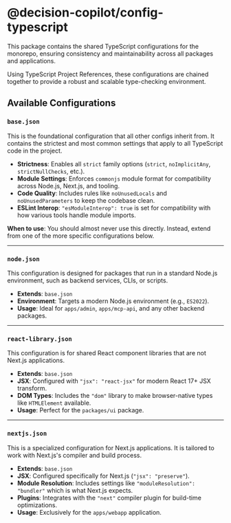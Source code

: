 # @decision-copilot/config-typescript

This package contains the shared TypeScript configurations for the monorepo, ensuring consistency and maintainability across all packages and applications.

Using TypeScript Project References, these configurations are chained together to provide a robust and scalable type-checking environment.

## Available Configurations

### `base.json`

This is the foundational configuration that all other configs inherit from. It contains the strictest and most common settings that apply to all TypeScript code in the project.

-   **Strictness**: Enables all `strict` family options (`strict`, `noImplicitAny`, `strictNullChecks`, etc.).
-   **Module Settings**: Enforces `commonjs` module format for compatibility across Node.js, Next.js, and tooling.
-   **Code Quality**: Includes rules like `noUnusedLocals` and `noUnusedParameters` to keep the codebase clean.
-   **ESLint Interop**: `"esModuleInterop": true` is set for compatibility with how various tools handle module imports.

**When to use**: You should almost never use this directly. Instead, extend from one of the more specific configurations below.

---

### `node.json`

This configuration is designed for packages that run in a standard Node.js environment, such as backend services, CLIs, or scripts.

-   **Extends**: `base.json`
-   **Environment**: Targets a modern Node.js environment (e.g., `ES2022`).
-   **Usage**: Ideal for `apps/admin`, `apps/mcp-api`, and any other backend packages.

---

### `react-library.json`

This configuration is for shared React component libraries that are not Next.js applications.

-   **Extends**: `base.json`
-   **JSX**: Configured with `"jsx": "react-jsx"` for modern React 17+ JSX transform.
-   **DOM Types**: Includes the `"dom"` library to make browser-native types like `HTMLElement` available.
-   **Usage**: Perfect for the `packages/ui` package.

---

### `nextjs.json`

This is a specialized configuration for Next.js applications. It is tailored to work with Next.js's compiler and build process.

-   **Extends**: `base.json`
-   **JSX**: Configured specifically for Next.js (`"jsx": "preserve"`).
-   **Module Resolution**: Includes settings like `"moduleResolution": "bundler"` which is what Next.js expects.
-   **Plugins**: Integrates with the `"next"` compiler plugin for build-time optimizations.
-   **Usage**: Exclusively for the `apps/webapp` application. 